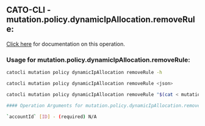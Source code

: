 
## CATO-CLI - mutation.policy.dynamicIpAllocation.removeRule:
[Click here](https://api.catonetworks.com/documentation/#mutation-mutation.policy.dynamicIpAllocation.removeRule) for documentation on this operation.

### Usage for mutation.policy.dynamicIpAllocation.removeRule:

```bash
catocli mutation policy dynamicIpAllocation removeRule -h

catocli mutation policy dynamicIpAllocation removeRule <json>

catocli mutation policy dynamicIpAllocation removeRule "$(cat < mutation.policy.dynamicIpAllocation.removeRule.json)"

#### Operation Arguments for mutation.policy.dynamicIpAllocation.removeRule ####

`accountId` [ID] - (required) N/A    
